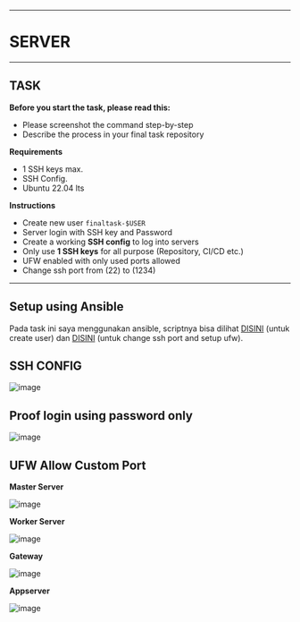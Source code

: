 -----
# **SERVER**
-----

## TASK

**Before you start the task, please read this:**
- Please screenshot the command step-by-step
- Describe the process in your final task repository

**Requirements**
- 1 SSH keys max.
- SSH Config.
- Ubuntu 22.04 lts

**Instructions**
- Create new user `finaltask-$USER`
- Server login with SSH key and Password
- Create a working **SSH config** to log into servers
- Only use **1 SSH keys** for all purpose (Repository, CI/CD etc.)
- UFW enabled with only used ports allowed
- Change ssh port from (22) to (1234)

-----

## Setup using Ansible

Pada task ini saya menggunakan ansible, scriptnya bisa dilihat [DISINI](https://github.com/fadil05me/devops20-dumbways-AhmadFadillah/blob/main/stage2/final-task/ansible/2create_user.yaml) (untuk create user) dan [DISINI](https://github.com/fadil05me/devops20-dumbways-AhmadFadillah/blob/main/stage2/final-task/ansible/3setup_ufw.yaml) (untuk change ssh port and setup ufw).


## SSH CONFIG

![image](https://github.com/fadil05me/devops20-dumbways-AhmadFadillah/assets/45775729/6b0f9887-ac91-4d3e-9cee-13d333eb70bb)

## Proof login using password only

![image](https://github.com/fadil05me/devops20-dumbways-AhmadFadillah/assets/45775729/0d037370-0e38-44b9-8a85-982d4e09fa59)


## UFW Allow Custom Port


**Master Server**

![image](https://github.com/fadil05me/devops20-dumbways-AhmadFadillah/assets/45775729/c44ccd1d-1dbe-427c-9dd2-57b247dce897)


**Worker Server**


![image](https://github.com/fadil05me/devops20-dumbways-AhmadFadillah/assets/45775729/0d3ccccf-5e9f-4286-810e-0c3b3db39f78)


**Gateway**

![image](https://github.com/fadil05me/devops20-dumbways-AhmadFadillah/assets/45775729/d965a9de-f04f-4b46-a64f-220ca801b3da)


**Appserver**

![image](https://github.com/fadil05me/devops20-dumbways-AhmadFadillah/assets/45775729/8422f887-1e7f-47c2-94ca-715ea8b2123e)
